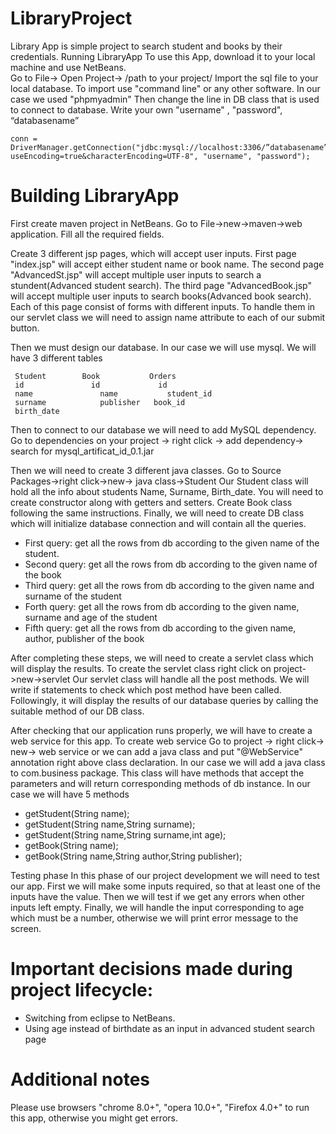# LibraryProject
Library App is simple project to search student and books by their credentials.
Running LibraryApp
To use this App, download it to your local machine and use NetBeans.        
Go to File-> Open Project-> /path to your project/
Import the sql file to your local database. To import use "command line" or any other software. In our case we used "phpmyadmin"
Then change the line in DB class that is used to connect to database. Write your own "username" , "password", “databasename”
```
conn = DriverManager.getConnection("jdbc:mysql://localhost:3306/”databasename”?useEncoding=true&characterEncoding=UTF-8", "username", "password");
```

# Building LibraryApp

First create maven project in NetBeans. Go to File->new->maven->web application.
Fill all the required fields.

Create 3 different jsp pages, which will accept user inputs. First page "index.jsp" will accept either student name or book name.
The second page "AdvancedSt.jsp" will accept multiple user inputs to search a stundent(Advanced student search).
The third page "AdvancedBook.jsp" will accept multiple user inputs to search books(Advanced book search).
Each of this page consist of forms with different inputs. To handle them in our servlet class 
we will need to assign name attribute to each of our submit button.

Then we must design our database. In our case we will use mysql. We will have 3 different tables

```
 Student 	  	Book		   Orders
 id			      id		     id
 name		    	name		   student_id
 surname		  	publisher 	book_id
 birth_date
```

Then to connect to our database we will need to add MySQL dependency. 
Go to dependencies on your project -> right click -> add dependency-> search for mysql_artificat_id_0.1.jar

Then we will need to create 3 different java classes. Go to Source Packages->right click->new-> java class->Student
Our Student class will hold all the info about students Name, Surname, Birth_date. You will need to create constructor along with getters and setters.
Create Book class following the same instructions.
Finally, we will need to create DB class which will initialize database connection and will contain all the queries.

- First query: get all the rows from db according to the given name of the student.
- Second query: get all the rows from db according to the given name of the book
- Third query: get all the rows from db according to the given name and surname of the student
- Forth query: get all the rows from db according to the given name, surname and age of the student
- Fifth query: get all the rows from db according to the given name, author, publisher of the book

After completing these steps, we will need to create a servlet class which will display the results.
To create the servlet class right click on project->new->servlet
Our servlet class will handle all the post methods. We will write if statements to check which post method have been called.
Followingly, it will display the results of our database queries by calling the suitable method of our DB class.

After checking that our application runs properly, we will have to create a web service for this app. To create web service Go to project ->
right click-> new-> web service or we can add a java class and put "@WebService" annotation right above class declaration.
In our case we will add a java class to com.business package. 
This class will have methods that accept the parameters and will return corresponding methods of db instance.
In our case we will have 5 methods
- getStudent(String name);
- getStudent(String name,String surname);
- getStudent(String name,String surname,int age);
- getBook(String name);
- getBook(String name,String author,String publisher);

Testing phase
In this phase of our project development we will need to test our app. First we will make some inputs required, so that at least one of the inputs have the value.
Then we will test if we get any errors when other inputs left empty. Finally, we will handle the input corresponding to age which must be a number, otherwise 
we will print error message to the screen.



# Important decisions made during project lifecycle:

- Switching from eclipse to NetBeans.
- Using age instead of birthdate as an input in advanced student search page

# Additional notes
Please use browsers "chrome 8.0+", "opera 10.0+", "Firefox 4.0+" to run this app, otherwise you might get errors.



